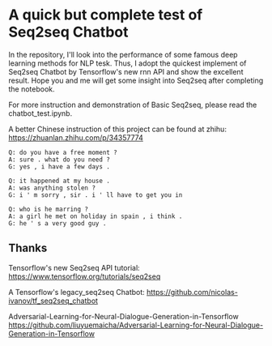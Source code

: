 # A quick but complete test of Seq2seq Chatbot

In the repository, I'll look into the performance of some famous deep learning methods for NLP tesk. 
Thus, I adopt the quickest implement of Seq2seq Chatbot by Tensorflow's new rnn API and show the excellent result. 
Hope you and me will get some insight into Seq2seq after completing the notebook.

For more instruction and demonstration of Basic Seq2seq, please read the chatbot_test.ipynb.

A better Chinese instruction of this project can be found at zhihu: https://zhuanlan.zhihu.com/p/34357774

```
Q: do you have a free moment ?
A: sure . what do you need ?
G: yes , i have a few days .

Q: it happened at my house .
A: was anything stolen ?
G: i ' m sorry , sir . i ' ll have to get you in

Q: who is he marring ?
A: a girl he met on holiday in spain , i think .
G: he ' s a very good guy .
```

## Thanks

Tensorflow's new Seq2seq API tutorial: https://www.tensorflow.org/tutorials/seq2seq

A Tensorflow's legacy_seq2seq Chatbot: https://github.com/nicolas-ivanov/tf_seq2seq_chatbot

Adversarial-Learning-for-Neural-Dialogue-Generation-in-Tensorflow https://github.com/liuyuemaicha/Adversarial-Learning-for-Neural-Dialogue-Generation-in-Tensorflow
